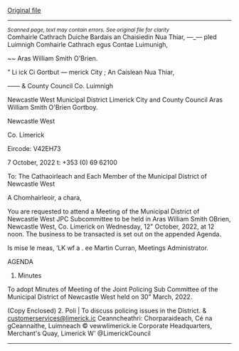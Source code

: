 [Original file](https://www.limerick.ie/sites/default/files/media/documents/2022-10/00%202022-10-12%20Agenda%20JPC%20Subcommittee%20Meeting%20October%202022.pdf)

---
*<small>Scanned page, text may contain errors. See original file for clarity</small>*  
Comhairle Cathrach Duiche Bardais an Chaisiedin Nua Thiar,
—_— pled Luimnigh Comhairle Cathrach egus Contae Luimunigh,

~~ Aras William Smith O'Brien.

” Li ick Ci Gortbut
— merick City ; An Caislean Nua Thiar,

—— & County Council Co. Luimnigh

Newcastle West Municipal District
Limerick City and County Council
Aras William Smith O'Brien
Gortboy.

Newcastle West

Co. Limerick

Eircode: V42EH73

7 October, 2022 t: +353 (0) 69 62100

To: The Cathaoirleach and Each Member of the Municipal District of Newcastle West

A Chomhairleoir, a chara,

You are requested to attend a Meeting of the Municipal District of Newcastle West JPC
Subcommittee to be held in Aras William Smith OBrien, Newcastle West, Co. Limerick on
Wednesday, 12" October, 2022, at 12 noon. The business to be transacted is set out on
the appended Agenda.

Is mise le meas,
‘LK wf
a . ee
Martin Curran,
Meetings Administrator.

AGENDA

1. Minutes

To adopt Minutes of Meeting of the Joint Policing Sub Committee of the Municipal
District of Newcastle West held on 30" March, 2022.

(Copy Enclosed)
2. Poli |
To discuss policing issues in the District.
& customerservices@limerick.ic
Ceanncheathri: Chorparaideach, Cé na gCeannaithe, Luimneach © vewwlimerick.ie
Corporate Headquarters, Merchant's Quay, Limerick W' @LimerickCouncil


---
